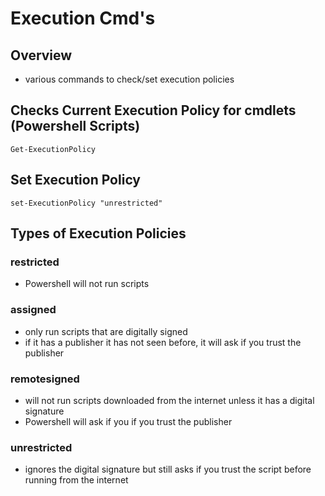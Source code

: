 # Execution Cmd's

## Overview

* various commands to check/set execution policies

## Checks Current Execution Policy for cmdlets (Powershell Scripts)

```
Get-ExecutionPolicy
```

## Set Execution Policy

```
set-ExecutionPolicy "unrestricted"
```

## Types of Execution Policies

### **restricted**

* Powershell will not run scripts

### **assigned**

* only run scripts that are digitally signed
* if it has a publisher it has not seen before, it will ask if you trust the publisher

### remotesigned

* will not run scripts downloaded from the internet unless it has a digital signature
* Powershell will ask if you if you trust the publisher

### unrestricted

* ignores the digital signature but still asks if you trust the script before running from the internet
